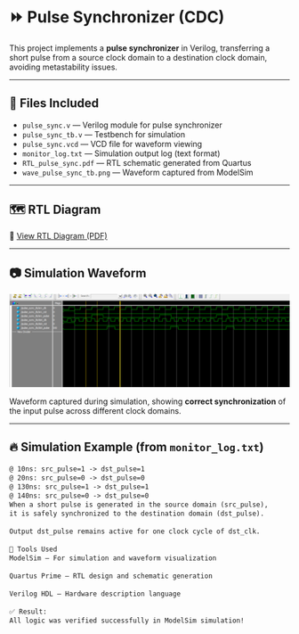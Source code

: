 # ⏩ Pulse Synchronizer (CDC)

This project implements a **pulse synchronizer** in Verilog, transferring a short pulse from a source clock domain to a destination clock domain, avoiding metastability issues.

---

## 📁 Files Included

- `pulse_sync.v` — Verilog module for pulse synchronizer
- `pulse_sync_tb.v` — Testbench for simulation
- `pulse_sync.vcd` — VCD file for waveform viewing
- `monitor_log.txt` — Simulation output log (text format)
- `RTL_pulse_sync.pdf` — RTL schematic generated from Quartus
- `wave_pulse_sync_tb.png` — Waveform captured from ModelSim

---

## 🗺️ RTL Diagram

📄 [View RTL Diagram (PDF)](RTL_pulse_sync.pdf)

---

## 📷 Simulation Waveform

![Waveform Output](wave_pulse_sync_tb.png)

Waveform captured during simulation, showing **correct synchronization** of the input pulse across different clock domains.

---

## 🔥 Simulation Example (from `monitor_log.txt`)

```text
@ 10ns: src_pulse=1 -> dst_pulse=1
@ 20ns: src_pulse=0 -> dst_pulse=0
@ 130ns: src_pulse=1 -> dst_pulse=1
@ 140ns: src_pulse=0 -> dst_pulse=0
When a short pulse is generated in the source domain (src_pulse),
it is safely synchronized to the destination domain (dst_pulse).

Output dst_pulse remains active for one clock cycle of dst_clk.

🔧 Tools Used
ModelSim — For simulation and waveform visualization

Quartus Prime — RTL design and schematic generation

Verilog HDL — Hardware description language

✅ Result:
All logic was verified successfully in ModelSim simulation!
